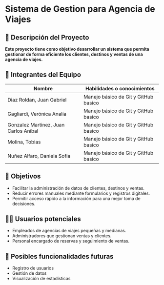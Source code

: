 # Sistema de Gestion para Agencia de Viajes

## 📝 Descripción del Proyecto

**Este proyecto tiene como objetivo desarrollar un sistema que permita gestionar de forma eficiente los clientes, destinos y ventas de una agencia de viajes.**

## 👥 Integrantes del Equipo

| Nombre                                | Habilidades o conocimientos            |
| ------------------------------------- | -------------------------------------- |
| Diaz Roldan, Juan Gabriel             | Manejo básico de Git y GitHub basico   |
| Gagliardi, Verónica Analía            | Manejo básico de Git y GitHub basico   |
| Gonzalez Martinez, Juan Carlos Anibal | Manejo básico de Git y GitHub basico   |
| Molina, Tobias                        | Manejo básico de Git y GitHub basico   |
| Nuñez Alfaro, Daniela Sofia           | Manejo básico de Git y GitHub basico   | 

## 🌟 Objetivos

- Facilitar la administración de datos de clientes, destinos y ventas.
- Reducir errores manuales mediante formularios y registros digitales.
- Permitir acceso rápido a la información para una mejor toma de decisiones.

## 🧑‍💼 Usuarios potenciales

- Empleados de agencias de viajes pequeñas y medianas.
- Administradores que gestionan ventas y clientes.
- Personal encargado de reservas y seguimiento de ventas.

## 🔧 Posibles funcionalidades futuras

- Registro de usuarios
- Gestión de datos
- Visualización de estadísticas

